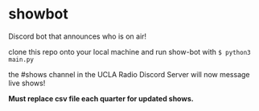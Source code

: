 # showbot
Discord bot that announces who is on air!

clone this repo onto your local machine and run show-bot with `$ python3 main.py`

the #shows channel in the UCLA Radio Discord Server will now message live shows!

**Must replace csv file each quarter for updated shows.**
